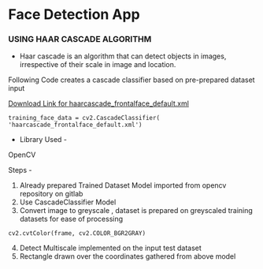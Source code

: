 # Face Detection App

### USING HAAR CASCADE ALGORITHM

* Haar cascade is an algorithm that can detect objects in images, irrespective of their scale in image and location.

Following Code creates a cascade classifier based on pre-prepared dataset input

[Download Link for haarcascade_frontalface_default.xml](https://github.com/opencv/opencv/blob/4.x/data/haarcascades/haarcascade_frontalface_default.xml)

```Python3
training_face_data = cv2.CascadeClassifier(
'haarcascade_frontalface_default.xml')
```

* Library Used -

OpenCV

Steps -

1. Already prepared Trained Dataset Model imported from opencv repository on gitlab
2. Use CascadeClassifier Model
3. Convert image to greyscale , dataset is prepared on greyscaled training datasets for ease of processing

```Python3
cv2.cvtColor(frame, cv2.COLOR_BGR2GRAY)
```

4. Detect Multiscale implemented on the input test dataset
5. Rectangle drawn over the coordinates gathered from above model

